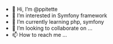 - 👋 Hi, I’m @ppitette
- 👀 I’m interested in Symfony framework
- 🌱 I’m currently learning php, symfony
- 💞️ I’m looking to collaborate on ...
- 📫 How to reach me ...

<!---
ppitette/ppitette is a ✨ special ✨ repository because its `README.md` (this file) appears on your GitHub profile.
You can click the Preview link to take a look at your changes.
--->
